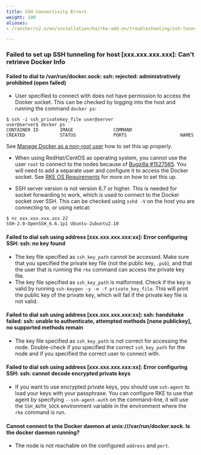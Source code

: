 ```yaml
---
title: SSH Connectivity Errors
weight: 100
aliases:
- /rancher/v2.x/en/installation/ha/rke-add-on/troubleshooting/ssh-tunneling/

---
```


### Failed to set up SSH tunneling for host [xxx.xxx.xxx.xxx]: Can't retrieve Docker Info

#### Failed to dial to /var/run/docker.sock: ssh: rejected: administratively prohibited (open failed)

* User specified to connect with does not have permission to access the Docker socket. This can be checked by logging into the host and running the command `docker ps`:

```
$ ssh -i ssh_privatekey_file user@server
user@server$ docker ps
CONTAINER ID        IMAGE               COMMAND                  CREATED             STATUS              PORTS                    NAMES
```

See [Manage Docker as a non-root user](https://docs.docker.com/install/linux/linux-postinstall/#manage-docker-as-a-non-root-user) how to set this up properly.

* When using RedHat/CentOS as operating system, you cannot use the user `root` to connect to the nodes because of [Bugzilla #1527565](https://bugzilla.redhat.com/show_bug.cgi?id=1527565). You will need to add a separate user and configure it to access the Docker socket. See [RKE OS Requirements](https://rancher.com/docs/rke/latest/en/os/#red-hat-enterprise-linux-rhel-oracle-enterprise-linux-oel-centos) for more on how to set this up.

* SSH server version is not version 6.7 or higher. This is needed for socket forwarding to work, which is used to connect to the Docker socket over SSH. This can be checked using `sshd -V` on the host you are connecting to, or using netcat:
```
$ nc xxx.xxx.xxx.xxx 22
SSH-2.0-OpenSSH_6.6.1p1 Ubuntu-2ubuntu2.10
```

#### Failed to dial ssh using address [xxx.xxx.xxx.xxx:xx]: Error configuring SSH: ssh: no key found

* The key file specified as `ssh_key_path` cannot be accessed. Make sure that you specified the private key file (not the public key, `.pub`), and that the user that is running the `rke` command can access the private key file.
* The key file specified as `ssh_key_path` is malformed. Check if the key is valid by running `ssh-keygen -y -e -f private_key_file`. This will print the public key of the private key, which will fail if the private key file is not valid.

#### Failed to dial ssh using address [xxx.xxx.xxx.xxx:xx]: ssh: handshake failed: ssh: unable to authenticate, attempted methods [none publickey], no supported methods remain

* The key file specified as `ssh_key_path` is not correct for accessing the node. Double-check if you specified the correct `ssh_key_path` for the node and if you specified the correct user to connect with.

#### Failed to dial ssh using address [xxx.xxx.xxx.xxx:xx]: Error configuring SSH: ssh: cannot decode encrypted private keys

* If you want to use encrypted private keys, you should use `ssh-agent` to load your keys with your passphrase. You can configure RKE to use that agent by specifying `--ssh-agent-auth` on the command-line, it will use the `SSH_AUTH_SOCK` environment variable in the environment where the `rke` command is run.

#### Cannot connect to the Docker daemon at unix:///var/run/docker.sock. Is the docker daemon running?

* The node is not reachable on the configured `address` and `port`.
